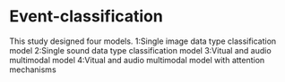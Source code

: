 # Event-classification

This study designed four models. 
1:Single image data type classification model
2:Single sound data type classification model
3:Vitual and audio multimodal model 
4:Vitual and audio multimodal model with attention mechanisms

